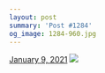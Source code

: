 ```yaml
---
layout: post
summary: 'Post #1284'
og_image: 1284-960.jpg
---
```


<p>
  <time>
    <a href="/1284">January 9, 2021</a>
  </time>
  <a href="/1284">
    <img src="{{ site.assets_url }}/1284-480.jpg" srcset="{{ site.assets_url }}/1284-240.jpg 240w, {{ site.assets_url }}/1284-480.jpg 480w, {{ site.assets_url }}/1284-720.jpg 720w, {{ site.assets_url }}/1284-960.jpg 960w" sizes="(min-width: 700px) 50vw, calc(100vw - 2rem)" />
  </a>
</p>
